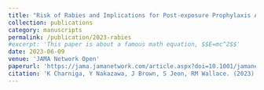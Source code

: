```yaml
---
title: "Risk of Rabies and Implications for Post-exposure Prophylaxis Administration in the US"
collection: publications
category: manuscripts
permalink: /publication/2023-rabies
#excerpt: 'This paper is about a famous math equation, $$E=mc^2$$'
date: 2023-06-09
venue: 'JAMA Network Open'
paperurl: 'https://jama.jamanetwork.com/article.aspx?doi=10.1001/jamanetworkopen.2023.17121&utm_campaign=articlePDF%26utm_medium=articlePDFlink%26utm_source=articlePDF%26utm_content=jamanetworkopen.2023.17121'
citation: 'K Charniga, Y Nakazawa, J Brown, S Jeon, RM Wallace. (2023). &quot;Risk of Rabies and Implications for Post-exposure Prophylaxis Administration in the US.&quot; <i>JAMA Network Open</i>. 6(6): e2317121.'
---
```


